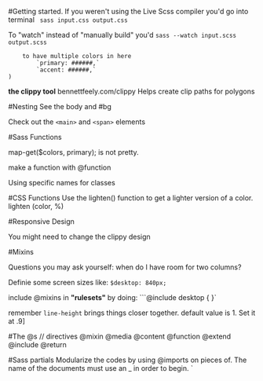 
#Getting started.
If you weren't using the Live Scss compiler you'd go into terminal
       ` sass input.css output.css`

To "watch" instead of "manually build" you'd
    `sass --watch input.scss output.scss`


```You can start off with a $ colors: ( 
    to have multiple colors in here
        `primary: ######,`
        `accent: ######,`
)
```

 **the clippy tool**
bennettfeely.com/clippy
Helps create clip paths for polygons


#Nesting
See the body and #bg


Check out the `<main>` and `<span>` elements 


#Sass Functions

map-get($colors, primary); is not pretty.

make a function with @function


Using specific names for classes

#CSS Functions
Use the lighten() function to get a lighter version of a color.
lighten (color, %)


#Responsive Design

You might need to change the clippy design


#Mixins

Questions you may ask yourself: when do I have room for two columns?

Definie some screen sizes like:
`$desktop: 840px;`

include @mixins in **"rulesets"** by doing:
```@include desktop { }`

remember `line-height` brings things closer together. default value is 1. Set it at .9]


#The @s // directives
@mixin
@media
@content
@function
@extend
@include
@return


#Sass partials
Modularize the codes by using @imports on pieces of. 
The name of the documents must use an _ in order to begin. `
